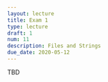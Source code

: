 ```yaml
---
layout: lecture
title: Exam 1
type: lecture
draft: 1
num: 11
description: Files and Strings
due_date: 2020-05-12
---
```


TBD